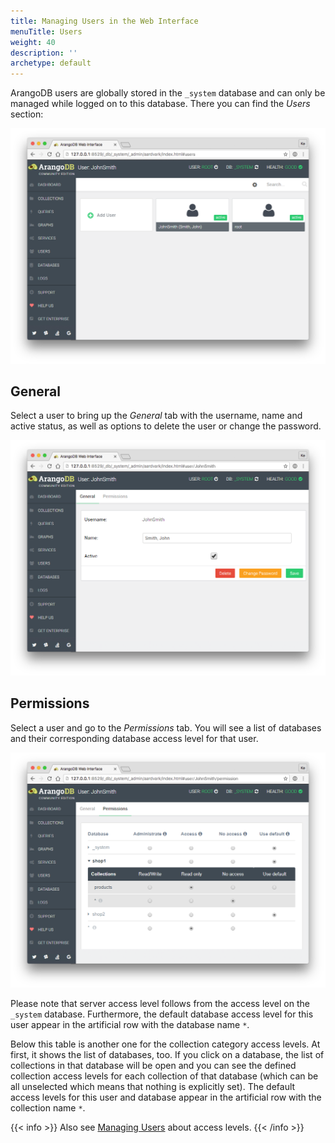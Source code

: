 ```yaml
---
title: Managing Users in the Web Interface
menuTitle: Users
weight: 40
description: ''
archetype: default
---
```

ArangoDB users are globally stored in the `_system` database and can only be
managed while logged on to this database. There you can find the *Users* section:

![Users](../../../images/users.png)

## General

Select a user to bring up the *General* tab with the username, name and active
status, as well as options to delete the user or change the password.

![User General](../../../images/userGeneral.png)

## Permissions

Select a user and go to the *Permissions* tab. You will see a list of databases
and their corresponding database access level for that user.

![User Permissions](../../../images/userPermissions.png)

Please note that server access level follows from the access level on
the `_system` database. Furthermore, the default database access level
for this user appear in the artificial row with the database name `*`.

Below this table is another one for the collection category access
levels. At first, it shows the list of databases, too. If you click on a
database, the list of collections in that database will be open and you
can see the defined collection access levels for each collection of that
database (which can be all unselected which means that nothing is
explicitly set). The default access levels for this user and database
appear in the artificial row with the collection name `*`.

{{< info >}}
Also see [Managing Users](../../operations/administration/user-management/_index.md) about access levels.
{{< /info >}}
